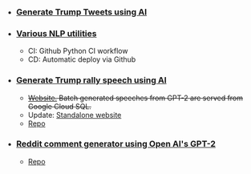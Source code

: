 
* ### [Generate Trump Tweets using AI](https://real-trump-tweets.herokuapp.com/)

* ### [Various NLP utilities](http://nlp-tools.herokuapp.com/)
  * CI: Github Python CI workflow
  * CD: Automatic deploy via Github

* ### [Generate Trump rally speech using AI](https://trump-speech.com/)
  * ~~[Website.](https://composite-area-256123.appspot.com/) Batch generated speeches from GPT-2 are served from Google Cloud SQL.~~
  * Update: [Standalone website ](https://trump-speech.com/) 
  * [Repo](https://github.com/addadda023/gpt-djt-speech-heroku)

* ### [Reddit comment generator using Open AI's GPT-2](https://addadda023.github.io/GPT-2-text-generation/)
  * [Repo](https://github.com/addadda023/GPT-2-text-generation)
